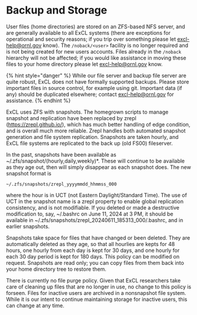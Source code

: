 # Backup and Storage

User files (home directories) are stored on an ZFS-based NFS server, and are generally available to all ExCL systems (there are exceptions for operational and security reasons; if you trip over something please let [excl-help@ornl.gov](mailto:excl-help@ornl.gov) know). The `/noback/<user>` facility is no longer required and is not being created for new users accounts. Files already in the `/noback` hierarchy will not be affected; if you would like assistance in moving these files to your home directory please let [excl-help@ornl.gov](mailto:excl-help@ornl.gov) know.

{% hint style="danger" %}
While our file server and backup file server are quite robust, ExCL does not have formally supported backups. Please store important files in source control, for example using git.  Important data (if any) should be duplicated elsewhere; contact excl-help@ornl.gov for assistance.
{% endhint %}  

ExCL uses ZFS with snapshots.  The homegrown scripts to manage snapshot and replication have been replaced by zrepl (https://zrepl.github.io/), which has much better handling of edge condition, and is overall much more reliable.  Zrepl handles both automated snapshot generation and file system replication.  Snapshots are taken hourly, and ExCL file systems are replicated to the back up (old FS00) fileserver.

In the past, snapshots have been available as ~/.zfs/snapshot/(hourly,daily,weekly)*.  These will continue to be available as they age out, then will simply disappear as each snapshot does.  The new snapshot format is

`~/.zfs/snapshots/zrepl_yyyymmdd_hhmmss_000`

where the hour is in UCT (not Eastern Daylight/Standard Time). The use of UCT in the snapshot name is a zrepl property to enable global replication consistency, and is not modifiable.  If you deleted or made a destructive modification to, say, ~/.bashrc on June 11, 2024 at 3 PM, it should be available in ~/.zfs/snapshots/zrepl_20240611_185313_000/.bashrc, and in earlier snapshots.

Snapshots take space for files that have changed or been deleted.  They are automatically deleted as they age, so that all hourlies are kepts for 48 hours, one hourly from each day is kept for 30 days, and one hourly for each 30 day period is kept for 180 days.  This policy can be modified on request.  Snapshots are read only; you can copy files from them back into your home directory tree to restore them.  

There is currently no file purge policy. Given that ExCL researchers take care of cleaning up files that are no longer in use, no change to this policy is forseen.   Files for inactive users are archived in a nonsnapshot file system.   While it is our intent to continue maintaining storage for inactive users, this can change at any time.
